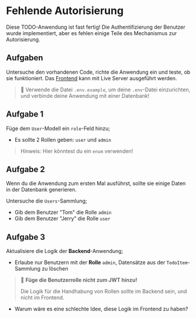 # Fehlende Autorisierung

Diese TODO-Anwendung ist fast fertig! Die Authentifizierung der Benutzer wurde implementiert, aber es fehlen einige Teile des Mechanismus zur Autorisierung.

## Aufgaben

Untersuche den vorhandenen Code, richte die Anwendung ein und teste, ob sie funktioniert. Das [Frontend](./index.html) kann mit Live Server ausgeführt werden.

> 🐘 Verwende die Datei `.env.example`, um deine `.env`-Datei einzurichten, und verbinde deine Anwendung mit einer Datenbank!

## Aufgabe 1

Füge dem `User`-Modell ein `role`-Feld hinzu;

- Es sollte 2 Rollen geben: `user` und `admin`

> Hinweis: Hier könntest du ein `enum` verwenden!

## Aufgabe 2

Wenn du die Anwendung zum ersten Mal ausführst, sollte sie einige Daten in der Datenbank generieren.

Untersuche die `Users`-Sammlung;

- Gib dem Benutzer "Tom" die Rolle `admin`
- Gib dem Benutzer "Jerry" die Rolle `user`

## Aufgabe 3

Aktualisiere die Logik der **Backend**-Anwendung;

- Erlaube nur Benutzern mit der **Rolle** `admin`, Datensätze aus der `TodoItem`-Sammlung zu löschen

> 🐴 **Füge die Benutzerrolle nicht zum JWT hinzu!**
>
> Die Logik für die Handhabung von Rollen sollte im Backend sein, und nicht im Frontend.

- Warum wäre es eine schlechte Idee, diese Logik im Frontend zu haben?
